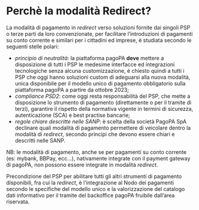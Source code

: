# Perchè la modalità Redirect?

La modalità di pagamento in _redirect_ verso soluzioni fornite dai singoli PSP o terze parti da loro convenzionate, per facilitare l’introduzioni di pagamenti su conto corrente e similari per i cittadini ed imprese, è studiata secondo le seguenti stelle polari:

* _principio di neutralità_: la piattaforma pagoPA **deve** mettere a disposizione di tutti i PSP le medesime interfacce ed integrazioni tecnologiche senza alcuna customizzazione, é chiesto quindi a tutti i PSP che oggi hanno soluzioni custom di adeguarsi alla nuova modalità, unica disponibile per il modello unico di pagamento obbligatorio sulla piattaforma pagoPA a partire da ottobre 2023;&#x20;
* _compliance PSD2_: come oggi resta responsabilità del PSP, che mette a disposizione lo strumento di pagamento (direttamente o per il tramite di terzi), garantire il rispetto della normativa vigente in termini di sicurezza, autenticazione (SCA) e best practise bancarie;
* _regole chiare descritte nelle SANP_: è scelta della società PagoPA SpA declinare quali modalità di pagamento permettere di veicolare dentro la modalità di _redirect_, secondo principi che devono essere chiari e descritti nelle SANP.

NB: le modalità di pagamento, anche se per pagamenti su conto corrente (es: mybank, BBPay, ecc…), nativamente integrate con il payment gateway di pagoPA, non possono essere integrate in modalità _redirect_.

Precondizione del PSP per abilitare tutti gli altri strumenti di pagamento disponibili, fra cui la _redirect_, è l’integrazione al Nodo dei pagamenti secondo le specifiche del modello unico e la valorizzazione del catalogo dati informativo per il tramite del backoffice pagoPA fruibile dall’area riservata.
